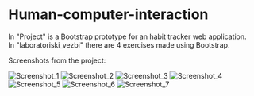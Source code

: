 # Human-computer-interaction
In "Project" is a Bootstrap prototype for an habit tracker web application.   
In "laboratoriski_vezbi" there are 4 exercises made using Bootstrap.

Screenshots from the project:

![Screenshot_1](https://user-images.githubusercontent.com/61621779/195672503-621eed0b-621b-494b-ad53-71684673e4ea.png)
![Screenshot_2](https://user-images.githubusercontent.com/61621779/195672506-42eda989-333a-434f-87ee-5ec9f19113ec.png)
![Screenshot_3](https://user-images.githubusercontent.com/61621779/195672510-5e6a846f-3117-4058-af75-8b73a6903354.png)
![Screenshot_4](https://user-images.githubusercontent.com/61621779/195672513-29f9e0a5-b069-447c-bc34-7e4a1321a5a6.png)
![Screenshot_5](https://user-images.githubusercontent.com/61621779/195672516-018ceec8-936d-489f-9a0b-96f404adaf2d.png)
![Screenshot_6](https://user-images.githubusercontent.com/61621779/195672518-33bb1e65-1d9d-411c-b429-dbfb39a755e0.png)
![Screenshot_7](https://user-images.githubusercontent.com/61621779/195672520-7f0b11cc-6caa-4164-af36-0fc51789c77d.png)
